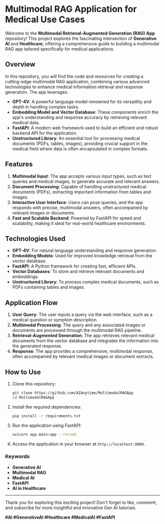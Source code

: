 # Multimodal RAG Application for Medical Use Cases

Welcome to the **Multimodal Retrieval-Augmented Generation (RAG) App** repository! This project explores the fascinating intersection of **Generative AI** and **Healthcare**, offering a comprehensive guide to building a multimodal RAG app tailored specifically for medical applications.

## Overview

In this repository, you will find the code and resources for creating a cutting-edge multimodal RAG application, combining various advanced technologies to enhance medical information retrieval and response generation. The app leverages:

- **GPT-4V**: A powerful language model renowned for its versatility and depth in handling complex tasks.
- **Embedding Model and Vector Database**: These components enrich the app's understanding and response accuracy by retrieving relevant medical data.
- **FastAPI**: A modern web framework used to build an efficient and robust backend API for the application.
- **Unstructured Library**: An essential tool for processing medical documents (PDFs, tables, images), providing crucial support in the medical field where data is often encapsulated in complex formats.

## Features

1. **Multimodal Input**: The app accepts various input types, such as text queries and medical images, to generate accurate and relevant answers.
2. **Document Processing**: Capable of handling unstructured medical documents (PDFs), extracting important information from tables and images.
3. **Interactive User Interface**: Users can pose queries, and the app responds with precise, multimodal answers, often accompanied by relevant images or documents.
4. **Fast and Scalable Backend**: Powered by FastAPI for speed and scalability, making it ideal for real-world healthcare environments.

## Technologies Used

- **GPT-4V**: For natural language understanding and response generation.
- **Embedding Models**: Used for improved knowledge retrieval from the vector database.
- **FastAPI**: A Python framework for creating fast, efficient APIs.
- **Vector Databases**: To store and retrieve relevant documents and embeddings.
- **Unstructured Library**: To process complex medical documents, such as PDFs containing tables and images.

## Application Flow

1. **User Query**: The user inputs a query via the web interface, such as a medical question or symptom description.
2. **Multimodal Processing**: The query and any associated images or documents are processed through the multimodal RAG pipeline.
3. **Retrieval-Augmented Generation**: The app retrieves relevant medical documents from the vector database and integrates the information into the generated response.
4. **Response**: The app provides a comprehensive, multimodal response, often accompanied by relevant medical images or document extracts.

## How to Use

1. Clone this repository:

    ```bash
    git clone https://github.com/AIAnytime/MultimodalRAGApp
    cd MultimodalRAGApp
    ```

2. Install the required dependencies:

    ```bash
    pip install -r requirements.txt
    ```

3. Run the application using FastAPI:

    ```bash
    uvicorn app.main:app --reload
    ```

4. Access the application in your browser at `http://localhost:8000`.



### Keywords

- **Generative AI**
- **Multimodal RAG**
- **Medical AI**
- **FastAPI**
- **AI in Healthcare**

---

Thank you for exploring this exciting project! Don't forget to like, comment, and subscribe for more insightful and innovative Gen AI tutorials.

**#AI #GenerativeAI #Healthcare #MedicalAI #FastAPI**

